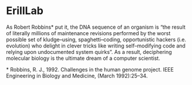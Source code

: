 # ErillLab

As Robert Robbins* put it, the DNA sequence of an organism is “the result of literally millions of maintenance revisions performed by the worst possible set of kludge–using, spaghetti–coding, opportunistic hackers (i.e. evolution) who delight in clever tricks like writing self–modifying code and relying upon undocumented system quirks”. As a result, deciphering molecular biology is the ultimate dream of a computer scientist.

\* Robbins, R. J., 1992. Challenges in the human genome project. IEEE Engineering in Biology and Medicine, (March 1992):25–34.

